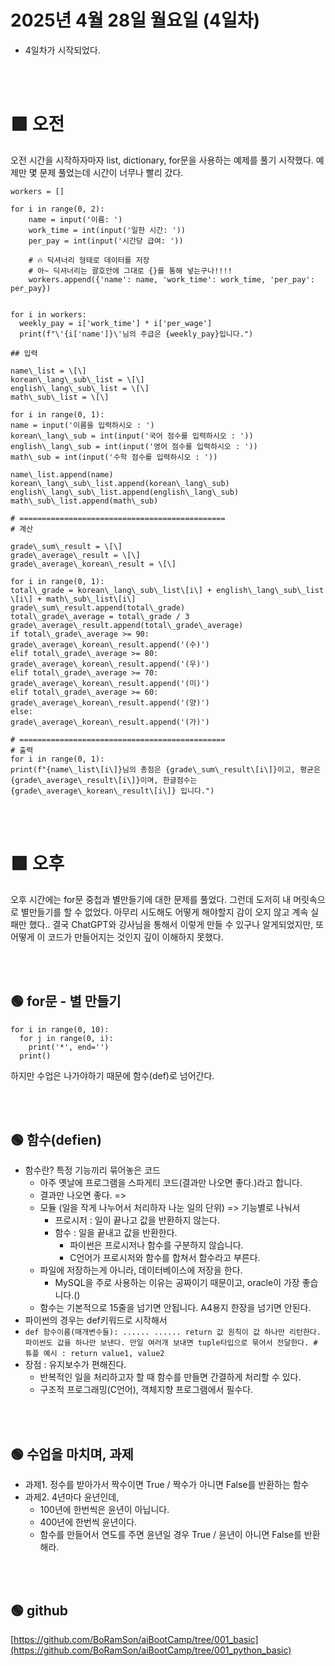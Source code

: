 # 2025년 4월 28일 월요일 (4일차)

- 4일차가 시작되었다.

<br><br>

# 🟩 오전

오전 시간을 시작하자마자 list, dictionary, for문을 사용하는 예제를 풀기 시작했다. 예제만 몇 문제 풀었는데 시간이 너무나 빨리 갔다.

```
workers = []

for i in range(0, 2):
    name = input('이름: ')
    work_time = int(input('일한 시간: '))
    per_pay = int(input('시간당 급여: '))

    # 🔥 딕셔너리 형태로 데이터를 저장
    # 아~ 딕셔너리는 괄호안에 그대로 {}를 통해 넣는구나!!!!
    workers.append({'name': name, 'work_time': work_time, 'per_pay': per_pay})


for i in workers:
  weekly_pay = i['work_time'] * i['per_wage']
  print(f"\'{i['name']}\'님의 주급은 {weekly_pay}입니다.")
```

```
## 입력

name\_list = \[\]
korean\_lang\_sub\_list = \[\]
english\_lang\_sub\_list = \[\]
math\_sub\_list = \[\]

for i in range(0, 1):
name = input('이름을 입력하시오 : ')
korean\_lang\_sub = int(input('국어 점수를 입력하시오 : '))
english\_lang\_sub = int(input('영어 점수를 입력하시오 : '))
math\_sub = int(input('수학 점수를 입력하시오 : '))

name\_list.append(name)
korean\_lang\_sub\_list.append(korean\_lang\_sub)
english\_lang\_sub\_list.append(english\_lang\_sub)
math\_sub\_list.append(math\_sub)

# ==============================================
# 계산

grade\_sum\_result = \[\]
grade\_average\_result = \[\]
grade\_average\_korean\_result = \[\]

for i in range(0, 1):
total\_grade = korean\_lang\_sub\_list\[i\] + english\_lang\_sub\_list \[i\] + math\_sub\_list\[i\]
grade\_sum\_result.append(total\_grade)
total\_grade\_average = total\_grade / 3
grade\_average\_result.append(total\_grade\_average)
if total\_grade\_average >= 90:
grade\_average\_korean\_result.append('(수)')
elif total\_grade\_average >= 80:
grade\_average\_korean\_result.append('(우)')
elif total\_grade\_average >= 70:
grade\_average\_korean\_result.append('(미)')
elif total\_grade\_average >= 60:
grade\_average\_korean\_result.append('(양)')
else:
grade\_average\_korean\_result.append('(가)')

# ==============================================
# 출력
for i in range(0, 1):
print(f"{name\_list\[i\]}님의 총점은 {grade\_sum\_result\[i\]}이고, 평균은 {grade\_average\_result\[i\]}이며, 한글점수는 {grade\_average\_korean\_result\[i\]} 입니다.")
```

<br><br>

# 🟩 오후

오후 시간에는 for문 중첩과 별만들기에 대한 문제를 풀었다. 그런데 도저히 내 머릿속으로 별만들기를 할 수 없었다. 아무리 시도해도 어떻게 해야할지 감이 오지 않고 계속 실패만 했다.. 결국 ChatGPT와 강사님을 통해서 이렇게 만들 수 있구나 알게되었지만, 또 어떻게 이 코드가 만들어지는 것인지 깊이 이해하지 못했다.

<br><br>

## 🟢 for문 - 별 만들기

```
for i in range(0, 10):
  for j in range(0, i):
    print('*', end='')
  print()
```

하지만 수업은 나가야하기 때문에 함수(def)로 넘어간다.

<br><br>

## 🟢 함수(defien)

- 함수란? 특정 기능끼리 묶어놓은 코드
  - 아주 옛날에 프로그램을 스파게티 코드(결과만 나오면 좋다.)라고 합니다.
  - 결과만 나오면 좋다. =>
  - 모듈 (일을 작게 나누어서 처리하자 나눈 일의 단위) => 기능별로 나눠서
    - 프로시저 : 일이 끝나고 값을 반환하지 않는다.
    - 함수 : 일을 끝내고 값을 반환한다.
      - 파이썬은 프로시저나 함수를 구분하지 않습니다.
      - C언어가 프로시저와 함수를 합쳐서 함수라고 부른다.
  - 파일에 저장하는게 아니라, 데이터베이스에 저장을 한다.
    - MySQL을 주로 사용하는 이유는 공짜이기 때문이고, oracle이 가장 좋습니다.()
  - 함수는 기본적으로 15줄을 넘기면 안됩니다. A4용지 한장을 넘기면 안된다.
- 파이썬의 경우는 def키워드로 시작해서
- `def 함수이름(매개변수들): ...... ...... return 값 원칙이 값 하나만 리턴한다. 파이썬도 값을 하나만 보낸다. 만일 여러개 보내면 tuple타입으로 묶어서 전달한다. # 튜플 예시 : return value1, value2`
- 장점 : 유지보수가 편해진다.
  - 반복적인 일을 처리하고자 할 때 함수를 만들면 간결하게 처리할 수 있다.
  - 구조적 프로그래밍(C언어), 객체지향 프로그램에서 필수다.

<br><br>

## 🟢 수업을 마치며, 과제

- 과제1. 정수를 받아가서 짝수이면 True / 짝수가 아니면 False를 반환하는 함수
- 과제2. 4년마다 윤년인데,
  - 100년에 한번씩은 윤년이 아닙니다.
  - 400년에 한번씩 윤년이다.
  - 함수를 만들어서 연도를 주면 윤년일 경우 True / 윤년이 아니면 False를 반환해라.

<br><br>

## 🟢 github

[https://github.com/BoRamSon/aiBootCamp/tree/001_basic](https://github.com/BoRamSon/aiBootCamp/tree/001_python_basic)

